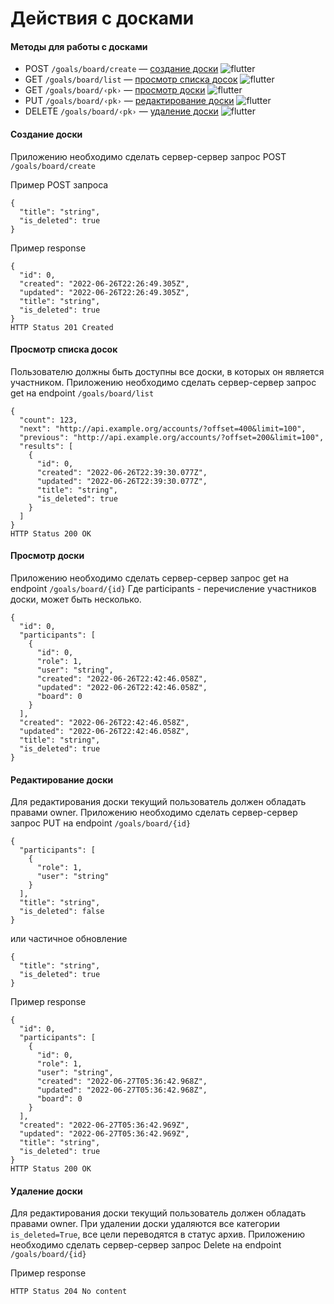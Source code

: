 # Действия с досками

#### Методы для работы с досками
* POST `/goals/board/create` — [cоздание доски](#Создание-доски) ![flutter](https://img.shields.io/badge/user-green)
* GET `/goals/board/list` — [просмотр списка досок](#просмотр-списка-досок) ![flutter](https://img.shields.io/badge/boardparticipant-0000FF)
* GET `/goals/board/‹pk›` — [просмотр доски](#просмотр-доски) ![flutter](https://img.shields.io/badge/boardparticipant-0000FF)
* PUT `/goals/board/‹pk›` — [редактирование доски](#редактирование-доски) ![flutter](https://img.shields.io/badge/owner-00FFFF)
* DELETE `/goals/board/‹pk›` — [удаление доски](#удаление-доски) ![flutter](https://img.shields.io/badge/owner-00FFFF)

#### Создание доски
Приложению необходимо сделать сервер-сервер запрос POST `/goals/board/create`

Пример POST запроса
```
{
  "title": "string",
  "is_deleted": true
}
```
Пример response
```
{
  "id": 0,
  "created": "2022-06-26T22:26:49.305Z",
  "updated": "2022-06-26T22:26:49.305Z",
  "title": "string",
  "is_deleted": true
}
HTTP Status 201 Created
```
#### Просмотр списка досок
Пользователю должны быть доступны все доски, в которых он является участником.
Приложению необходимо сделать сервер-сервер запрос get на endpoint `/goals/board/list`
```
{
  "count": 123,
  "next": "http://api.example.org/accounts/?offset=400&limit=100",
  "previous": "http://api.example.org/accounts/?offset=200&limit=100",
  "results": [
    {
      "id": 0,
      "created": "2022-06-26T22:39:30.077Z",
      "updated": "2022-06-26T22:39:30.077Z",
      "title": "string",
      "is_deleted": true
    }
  ]
}
HTTP Status 200 OK
```
#### Просмотр доски

Приложению необходимо сделать сервер-сервер запрос get на endpoint `/goals/board/{id}`
Где participants - перечисление участников доски, может быть несколько.
```
{
  "id": 0,
  "participants": [
    {
      "id": 0,
      "role": 1,
      "user": "string",
      "created": "2022-06-26T22:42:46.058Z",
      "updated": "2022-06-26T22:42:46.058Z",
      "board": 0
    }
  ],
  "created": "2022-06-26T22:42:46.058Z",
  "updated": "2022-06-26T22:42:46.058Z",
  "title": "string",
  "is_deleted": true
}
```
#### Редактирование доски
Для редактирования доски текущий пользователь должен обладать правами owner.
Приложению необходимо сделать сервер-сервер запрос PUT на endpoint `/goals/board/{id}`
```
{
  "participants": [
    {
      "role": 1,
      "user": "string"
    }
  ],
  "title": "string",
  "is_deleted": false
}
```
или частичное обновление
```
{
  "title": "string",
  "is_deleted": true
}
```
Пример response
```
{
  "id": 0,
  "participants": [
    {
      "id": 0,
      "role": 1,
      "user": "string",
      "created": "2022-06-27T05:36:42.968Z",
      "updated": "2022-06-27T05:36:42.968Z",
      "board": 0
    }
  ],
  "created": "2022-06-27T05:36:42.969Z",
  "updated": "2022-06-27T05:36:42.969Z",
  "title": "string",
  "is_deleted": true
}
HTTP Status 200 OK
```
#### Удаление доски
Для редактирования доски текущий пользователь должен обладать правами owner.
При удалении доски удаляются все категории `is_deleted=True`, все цели переводятся в статус архив.
Приложению необходимо сделать сервер-сервер запрос Delete на endpoint `/goals/board/{id}`

Пример response
```
HTTP Status 204 No content
```
